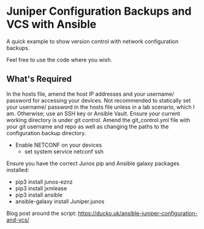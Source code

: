 # Juniper Configuration Backups and VCS with Ansible
A quick example to show version control with network configuration backups.

Feel free to use the code where you wish.

## What's Required
In the hosts file, amend the host IP addresses and your username/ password for accessing your devices.
Not recommended to statically set your username/ password in the hosts file unless in a lab scenario, which I am. Otherwise; use an SSH key or Ansible Vault.
Ensure your current working directory is under git control.
Amend the git_control.yml file with your git username and repo as well as changing the paths to the configuration backup directory.
- Enable NETCONF on your devices
    - set system service netconf ssh

Ensure you have the correct Junos pip and Ansible galaxy packages installed:
- pip3 install junos-eznz
- pip3 install jxmlease
- pip3 install ansible
- ansible-galaxy install Juniper.junos

Blog post around the script: https://ducko.uk/ansible-juniper-configuration-and-vcs/